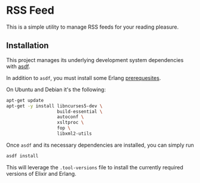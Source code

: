 # RSS Feed

This is a simple utility to manage RSS feeds for your reading pleasure.

## Installation

This project manages its underlying development system dependencies with [asdf](https://asdf-vm.com/guide/getting-started.html#_2-download-asdf).

In addition to `asdf`, you must install some Erlang [prerequesites](https://github.com/asdf-vm/asdf-erlang#before-asdf-install).

On Ubuntu and Debian it's the following:
```sh
apt-get update
apt-get -y install libncurses5-dev \
                   build-essential \
                   autoconf \
                   xsltproc \
                   fop \
                   libxml2-utils
```

Once `asdf` and its necessary dependencies are installed, you can simply run
```sh
asdf install
```

This will leverage the `.tool-versions` file to install the currently required versions of Elixir and Erlang.
